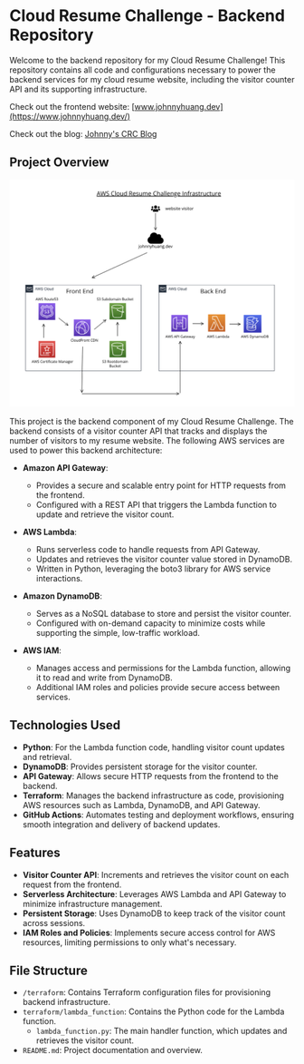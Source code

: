 # Cloud Resume Challenge - Backend Repository

Welcome to the backend repository for my Cloud Resume Challenge! This repository contains all code and configurations necessary to power the backend services for my cloud resume website, including the visitor counter API and its supporting infrastructure.

Check out the frontend website: [www.johnnyhuang.dev](https://www.johnnyhuang.dev/)

Check out the blog: [Johnny's CRC Blog](https://leeward-fig-f44.notion.site/Johnny-s-CRC-Blog-11b96dded323802081bec3c41125e3c5)

## Project Overview

![Diagram of Cloud Resume Challenge Architecture](images/CRCDiagram.png)

This project is the backend component of my Cloud Resume Challenge. The backend consists of a visitor counter API that tracks and displays the number of visitors to my resume website. The following AWS services are used to power this backend architecture:

- **Amazon API Gateway**: 
  - Provides a secure and scalable entry point for HTTP requests from the frontend.
  - Configured with a REST API that triggers the Lambda function to update and retrieve the visitor count.

- **AWS Lambda**:
  - Runs serverless code to handle requests from API Gateway.
  - Updates and retrieves the visitor counter value stored in DynamoDB.
  - Written in Python, leveraging the boto3 library for AWS service interactions.

- **Amazon DynamoDB**:
  - Serves as a NoSQL database to store and persist the visitor counter.
  - Configured with on-demand capacity to minimize costs while supporting the simple, low-traffic workload.

- **AWS IAM**:
  - Manages access and permissions for the Lambda function, allowing it to read and write from DynamoDB.
  - Additional IAM roles and policies provide secure access between services.

## Technologies Used

- **Python**: For the Lambda function code, handling visitor count updates and retrieval.
- **DynamoDB**: Provides persistent storage for the visitor counter.
- **API Gateway**: Allows secure HTTP requests from the frontend to the backend.
- **Terraform**: Manages the backend infrastructure as code, provisioning AWS resources such as Lambda, DynamoDB, and API Gateway.
- **GitHub Actions**: Automates testing and deployment workflows, ensuring smooth integration and delivery of backend updates.

## Features

- **Visitor Counter API**: Increments and retrieves the visitor count on each request from the frontend.
- **Serverless Architecture**: Leverages AWS Lambda and API Gateway to minimize infrastructure management.
- **Persistent Storage**: Uses DynamoDB to keep track of the visitor count across sessions.
- **IAM Roles and Policies**: Implements secure access control for AWS resources, limiting permissions to only what's necessary.

## File Structure

- `/terraform`: Contains Terraform configuration files for provisioning backend infrastructure.
- `terraform/lambda_function`: Contains the Python code for the Lambda function.
  - `lambda_function.py`: The main handler function, which updates and retrieves the visitor count.
- `README.md`: Project documentation and overview.